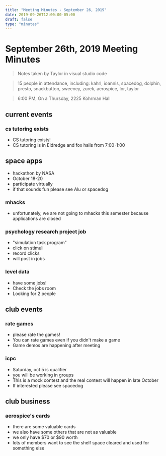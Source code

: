 ```yaml
---
title: "Meeting Minutes - September 26, 2019"
date: 2019-09-26T12:00:00-05:00
draft: false
type: "minutes"
---
```


# September 26th, 2019 Meeting Minutes
> Notes taken by Taylor in visual studio code

> 15 people in attendance, including: kahrl, ioannis, spacedog, dolphin, presto, snackbutton, sweeney, zurek, aerospice, lor, taylor

> 6:00 PM, On a Thursday, 2225 Kohrman Hall

## current events

### cs tutoring exists
* CS tutoring exists!
* CS tutoring is in Eldredge and fox halls from 7:00-1:00

 ## space apps
* hackathon by NASA
* October 18-20
* participate virtually
* if that sounds fun please see Alu or spacedog

### mhacks
* unfortunately, we are not going to mhacks this semester because applications are closed
  
### psychology research project job
* "simulation task program"
* click on stimuli
* record clicks
* will post in jobs

### level data 
* have some jobs!
* Check  the jobs room
* Looking for 2 people
  
## club events

### rate games
* please rate the games!
* You can rate games even if you didn't make a game
* Game demos are happening after meeting
  
### icpc
* Saturday, oct 5 is qualifier
* you will be working in groups
* This is a mock contest and the real contest will happen in late October
* If interested please see spacedog
   
## club business

### aerospice's cards
* there are some valuable cards
* we also have some others that are not as valuable
* we only have $70 or $90  worth
* lots of members want to see the shelf space cleared and used for something else
  

